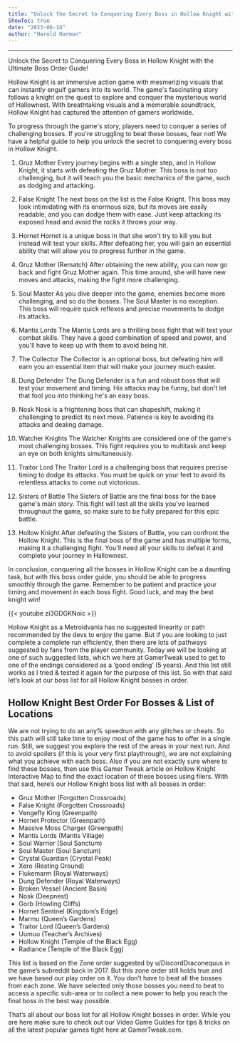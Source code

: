 ```yaml
---
title: "Unlock the Secret to Conquering Every Boss in Hollow Knight with the Ultimate Boss Order Guide!"
ShowToc: true 
date: "2023-06-14"
author: "Harold Harmon"
---
```

*****
Unlock the Secret to Conquering Every Boss in Hollow Knight with the Ultimate Boss Order Guide!

Hollow Knight is an immersive action game with mesmerizing visuals that can instantly engulf gamers into its world. The game's fascinating story follows a knight on the quest to explore and conquer the mysterious world of Hallownest. With breathtaking visuals and a memorable soundtrack, Hollow Knight has captured the attention of gamers worldwide. 

To progress through the game's story, players need to conquer a series of challenging bosses. If you're struggling to beat these bosses, fear not! We have a helpful guide to help you unlock the secret to conquering every boss in Hollow Knight.

1. Gruz Mother
Every journey begins with a single step, and in Hollow Knight, it starts with defeating the Gruz Mother. This boss is not too challenging, but it will teach you the basic mechanics of the game, such as dodging and attacking.

2. False Knight
The next boss on the list is the False Knight. This boss may look intimidating with its enormous size, but its moves are easily readable, and you can dodge them with ease. Just keep attacking its exposed head and avoid the rocks it throws your way.

3. Hornet
Hornet is a unique boss in that she won't try to kill you but instead will test your skills. After defeating her, you will gain an essential ability that will allow you to progress further in the game.

4. Gruz Mother (Rematch)
After obtaining the new ability, you can now go back and fight Gruz Mother again. This time around, she will have new moves and attacks, making the fight more challenging.

5. Soul Master
As you dive deeper into the game, enemies become more challenging, and so do the bosses. The Soul Master is no exception. This boss will require quick reflexes and precise movements to dodge its attacks.

6. Mantis Lords
The Mantis Lords are a thrilling boss fight that will test your combat skills. They have a good combination of speed and power, and you'll have to keep up with them to avoid being hit.

7. The Collector
The Collector is an optional boss, but defeating him will earn you an essential item that will make your journey much easier.

8. Dung Defender
The Dung Defender is a fun and robust boss that will test your movement and timing. His attacks may be funny, but don't let that fool you into thinking he's an easy boss.

9. Nosk
Nosk is a frightening boss that can shapeshift, making it challenging to predict its next move. Patience is key to avoiding its attacks and dealing damage.

10. Watcher Knights
The Watcher Knights are considered one of the game's most challenging bosses. This fight requires you to multitask and keep an eye on both knights simultaneously.

11. Traitor Lord
The Traitor Lord is a challenging boss that requires precise timing to dodge its attacks. You must be quick on your feet to avoid its relentless attacks to come out victorious.

12. Sisters of Battle
The Sisters of Battle are the final boss for the base game's main story. This fight will test all the skills you've learned throughout the game, so make sure to be fully prepared for this epic battle.

13. Hollow Knight
After defeating the Sisters of Battle, you can confront the Hollow Knight. This is the final boss of the game and has multiple forms, making it a challenging fight. You'll need all your skills to defeat it and complete your journey in Hallownest.

In conclusion, conquering all the bosses in Hollow Knight can be a daunting task, but with this boss order guide, you should be able to progress smoothly through the game. Remember to be patient and practice your timing and movement in each boss fight. Good luck, and may the best knight win!

{{< youtube zi3GDGKNoic >}} 



Hollow Knight as a Metroidvania has no suggested linearity or path recommended by the devs to enjoy the game. But if you are looking to just complete a complete run efficiently, then there are lots of pathways suggested by fans from the player community. Today we will be looking at one of such suggested lists, which we here at GamerTweak used to get to one of the endings considered as a ‘good ending’ (5 years). And this list still works as I tried & tested it again for the purpose of this list. So with that said let’s look at our boss list for all Hollow Knight bosses in order.
 
## Hollow Knight Best Order For Bosses & List of Locations
 

 
We are not trying to do an any% speedrun with any glitches or cheats. So this path will still take time to enjoy most of the game has to offer in a single run. Still, we suggest you explore the rest of the areas in your next run. And to avoid spoilers (if this is your very first playthrough), we are not explaining what you achieve with each boss. Also if you are not exactly sure where to find these bosses, then use this Gamer Tweak article on Hollow Knight Interactive Map to find the exact location of these bosses using filers. With that said, here’s our Hollow Knight boss list with all bosses in order:
 
- Gruz Mother (Forgotten Crossroads)
 - False Knight (Forgotten Crossroads)
 - Vengefly King (Greenpath)
 - Hornet Protector (Greenpath)
 - Massive Moss Charger (Greenpath)
 - Mantis Lords (Mantis Village)
 - Soul Warrior (Soul Sanctum)
 - Soul Master (Soul Sanctum)
 - Crystal Guardian (Crystal Peak)
 - Xero (Resting Ground)
 - Flukemarm (Royal Waterways)
 - Dung Defender (Royal Waterways)
 - Broken Vessel (Ancient Basin)
 - Nosk (Deepnest)
 - Gorb (Howling Cliffs)
 - Hornet Sentinel (Kingdom’s Edge)
 - Marmu (Queen’s Gardens)
 - Traitor Lord (Queen’s Gardens)
 - Uumuu (Teacher’s Archives)
 - Hollow Knight (Temple of the Black Egg)
 - Radiance (Temple of the Black Egg)

 
This list is based on the Zone order suggested by u/DiscordDraconequus in the game’s subreddit back in 2017. But this zone order still holds true and we have based our play order on it. You don’t have to beat all the bosses from each zone. We have selected only those bosses you need to beat to access a specific sub-area or to collect a new power to help you reach the final boss in the best way possible.
 
That’s all about our boss list for all Hollow Knight bosses in order. While you are here make sure to check out our Video Game Guides for tips & tricks on all the latest popular games tight here at GamerTweak.com.





